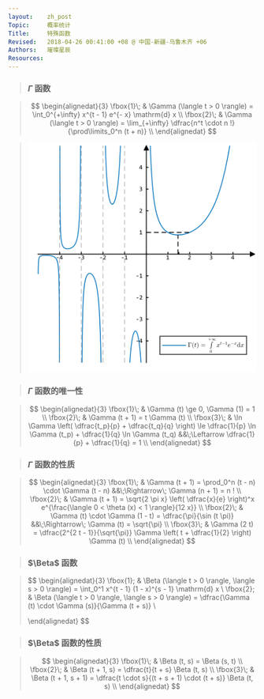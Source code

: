 ```yaml
---
layout:    zh_post
Topic:     概率统计
Title:     特殊函数
Revised:   2018-04-26 00:41:00 +08 @ 中国-新疆-乌鲁木齐 +06
Authors:   璀璨星辰
Resources:
---
```


> ### $\Gamma$ 函数

> $$
> \begin{alignedat}{3}
> \fbox{1}\; & \Gamma (\langle t > 0 \rangle) = \int_0^{+\infty} x^{t - 1} e^{- x} \mathrm{d} x \\
> \fbox{2}\; & \Gamma (\langle t > 0 \rangle) = \lim_{+\infty} \dfrac{n^t \cdot n !}{\prod\limits_0^n (t + n)} \\
> \end{alignedat}
> $$
>

> ![max-width:360px;](figures/Gamma_Function.svg)

> ### $\Gamma$ 函数的唯一性

> $$
> \begin{alignedat}{3}
> \fbox{1}\; & \Gamma (t) \ge 0, \Gamma (1) = 1 \\
> \fbox{2}\; & \Gamma (t + 1) = t \Gamma (t) \\
> \fbox{3}\; & \ln \Gamma \left( \dfrac{t_p}{p} + \dfrac{t_q}{q} \right) \le \dfrac{1}{p} \ln \Gamma (t_p) + \dfrac{1}{q} \ln \Gamma (t_q) &&\;\Leftarrow \dfrac{1}{p} + \dfrac{1}{q} = 1 \\
> \end{alignedat}
> $$
>

> ### $\Gamma$ 函数的性质

> $$
> \begin{alignedat}{3}
> \fbox{1}\; & \Gamma (t + 1) = \prod_0^n (t - n) \cdot \Gamma (t - n) &&\;\Rightarrow\; \Gamma (n + 1) = n ! \\
> \fbox{2}\; & \Gamma (t + 1) = \sqrt{2 \pi x} \left( \dfrac{x}{e} \right)^x e^{\frac{\langle 0 < \theta (x) < 1 \rangle}{12 x}} \\
> \fbox{2}\; & \Gamma (t) \cdot \Gamma (1 - t) = \dfrac{\pi}{\sin (t \pi)} &&\;\Rightarrow\; \Gamma (t) = \sqrt{\pi} \\
> \fbox{3}\; & \Gamma (2 t) = \dfrac{2^{2 t - 1}}{\sqrt{\pi}} \Gamma \left( t + \dfrac{1}{2} \right) \Gamma (t) \\
> \end{alignedat}
> $$
>

> ### $\Beta$ 函数

> $$
> \begin{alignedat}{3}
> \fbox{1}\; & \Beta (\langle t > 0 \rangle, \langle s > 0 \rangle) = \int_0^1 x^{t - 1} (1 - x)^{s - 1} \mathrm{d} x \\
> \fbox{2}\; & \Beta (\langle t > 0 \rangle, \langle s > 0 \rangle) = \dfrac{\Gamma (t) \cdot \Gamma (s)}{\Gamma (t + s)} \\
>
> \end{alignedat}
> $$
>

> ### $\Beta$ 函数的性质

> $$
> \begin{alignedat}{3}
> \fbox{1}\; & \Beta (t, s) = \Beta (s, t) \\
> \fbox{2}\; & \Beta (t + 1, s) = \dfrac{t}{t + s} \Beta (t, s) \\
> \fbox{3}\; & \Beta (t + 1, s + 1) = \dfrac{t \cdot s}{(t + s + 1) \cdot (t + s)} \Beta (t, s) \\
> \end{alignedat}
> $$
>
